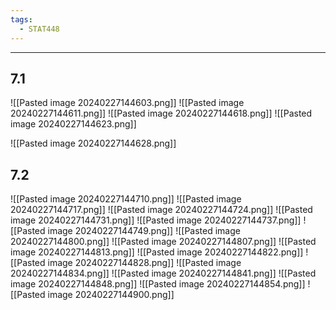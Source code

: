 ```yaml
---
tags:
  - STAT448
---
```

---
## 7.1
![[Pasted image 20240227144603.png]]
![[Pasted image 20240227144611.png]]
![[Pasted image 20240227144618.png]]
![[Pasted image 20240227144623.png]]

![[Pasted image 20240227144628.png]]

## 7.2
![[Pasted image 20240227144710.png]]
![[Pasted image 20240227144717.png]]
![[Pasted image 20240227144724.png]]
![[Pasted image 20240227144731.png]]
![[Pasted image 20240227144737.png]]
![[Pasted image 20240227144749.png]]
![[Pasted image 20240227144800.png]]
![[Pasted image 20240227144807.png]]
![[Pasted image 20240227144813.png]]
![[Pasted image 20240227144822.png]]
![[Pasted image 20240227144828.png]]
![[Pasted image 20240227144834.png]]
![[Pasted image 20240227144841.png]]
![[Pasted image 20240227144848.png]]
![[Pasted image 20240227144854.png]]
![[Pasted image 20240227144900.png]]
